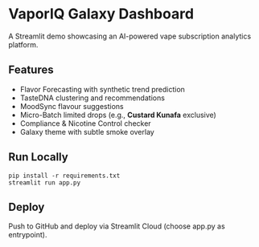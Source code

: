 
# VaporIQ Galaxy Dashboard

A Streamlit demo showcasing an AI-powered vape subscription analytics platform.

## Features
* Flavor Forecasting with synthetic trend prediction
* TasteDNA clustering and recommendations
* MoodSync flavour suggestions
* Micro-Batch limited drops (e.g., **Custard Kunafa** exclusive)
* Compliance & Nicotine Control checker
* Galaxy theme with subtle smoke overlay

## Run Locally
```
pip install -r requirements.txt
streamlit run app.py
```

## Deploy
Push to GitHub and deploy via Streamlit Cloud (choose app.py as entrypoint).
